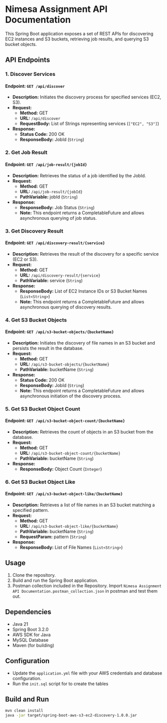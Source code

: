 # Nimesa Assignment API Documentation

This Spring Boot application exposes a set of REST APIs for discovering EC2 instances and S3 buckets, retrieving job results, and querying S3 bucket objects.

## API Endpoints

### 1. Discover Services

#### Endpoint: `GET /api/discover`
- **Description:** Initiates the discovery process for specified services (EC2, S3).
- **Request:**
    - **Method:** GET
    - **URL:** `/api/discover`
    - **RequestBody:** List of Strings representing services (`["EC2", "S3"]`)
- **Response:**
    - **Status Code:** 200 OK
    - **ResponseBody:** JobId (`String`)

### 2. Get Job Result

#### Endpoint: `GET /api/job-result/{jobId}`
- **Description:** Retrieves the status of a job identified by the JobId.
- **Request:**
    - **Method:** GET
    - **URL:** `/api/job-result/{jobId}`
    - **PathVariable:** jobId (`String`)
- **Response:**
    - **ResponseBody:** Job Status (`String`)
    - **Note:** This endpoint returns a CompletableFuture and allows asynchronous querying of job status.

### 3. Get Discovery Result

#### Endpoint: `GET /api/discovery-result/{service}`
- **Description:** Retrieves the result of the discovery for a specific service (EC2 or S3).
- **Request:**
    - **Method:** GET
    - **URL:** `/api/discovery-result/{service}`
    - **PathVariable:** service (`String`)
- **Response:**
    - **ResponseBody:** List of EC2 Instance IDs or S3 Bucket Names (`List<String>`)
    - **Note:** This endpoint returns a CompletableFuture and allows asynchronous querying of discovery results.

### 4. Get S3 Bucket Objects

#### Endpoint: `GET /api/s3-bucket-objects/{bucketName}`
- **Description:** Initiates the discovery of file names in an S3 bucket and persists the result in the database.
- **Request:**
    - **Method:** GET
    - **URL:** `/api/s3-bucket-objects/{bucketName}`
    - **PathVariable:** bucketName (`String`)
- **Response:**
    - **Status Code:** 200 OK
    - **ResponseBody:** JobId (`String`)
    - **Note:** This endpoint returns a CompletableFuture and allows asynchronous initiation of the discovery process.

### 5. Get S3 Bucket Object Count

#### Endpoint: `GET /api/s3-bucket-object-count/{bucketName}`
- **Description:** Retrieves the count of objects in an S3 bucket from the database.
- **Request:**
    - **Method:** GET
    - **URL:** `/api/s3-bucket-object-count/{bucketName}`
    - **PathVariable:** bucketName (`String`)
- **Response:**
    - **ResponseBody:** Object Count (`Integer`)

### 6. Get S3 Bucket Object Like

#### Endpoint: `GET /api/s3-bucket-object-like/{bucketName}`
- **Description:** Retrieves a list of file names in an S3 bucket matching a specified pattern.
- **Request:**
    - **Method:** GET
    - **URL:** `/api/s3-bucket-object-like/{bucketName}`
    - **PathVariable:** bucketName (`String`)
    - **RequestParam:** pattern (`String`)
- **Response:**
    - **ResponseBody:** List of File Names (`List<String>`)

## Usage

1. Clone the repository.
2. Build and run the Spring Boot application.
3. Postman collection included in the Repository. Import `Nimesa Assignment API Documentation.postman_collection.json` in postman and test them out.

## Dependencies

- Java 21
- Spring Boot 3.2.0
- AWS SDK for Java
- MySQL Database
- Maven (for building)

## Configuration

- Update the `application.yml` file with your AWS credentials and database configuration.
- Run the `init.sql` script for to create the tables
## Build and Run

```bash
mvn clean install
java -jar target/spring-boot-aws-s3-ec2-discovery-1.0.0.jar
